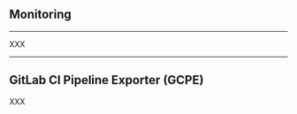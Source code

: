 <!-- .slide: class="vertical-center" -->

<i class="fa-duotone fa-monitor-waveform fa-8x fa-duotone-colors" style="float: right; color: grey;"></i>

## Monitoring

---

XXX

---

## GitLab CI Pipeline Exporter (GCPE)

XXX
